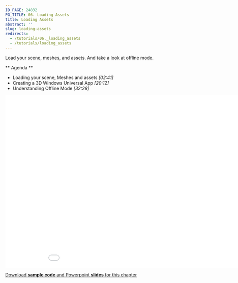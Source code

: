 ```yaml
---
ID_PAGE: 24832
PG_TITLE: 06. Loading Assets
title: Loading Assets
abstract: ''
slug: loading-assets
redirects:
  - /tutorials/06._loading_assets
  - /tutorials/loading_assets
---
```


Load your scene, meshes, and assets. And take a look at offline mode.

** Agenda **

* Loading your scene, Meshes and assets *[02:41]* 
* Creating a 3D Windows Universal App *[20:12]* 
* Understanding Offline Mode *[32:28]*

<iframe src="//channel9.msdn.com/Series/Introduction-to-WebGL-3D-with-HTML5-and-Babylonjs/06/player" width="960" height="540" allowFullScreen frameBorder="0"></iframe>

[Download **sample code** and Powerpoint **slides** for this chapter](https://github.com/deltakosh/MVA3DHTML5GameDev/tree/master/Chapter%206)